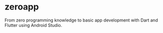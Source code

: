 # zeroapp

From zero programming knowledge to basic app development with Dart and Flutter using Android Studio.
